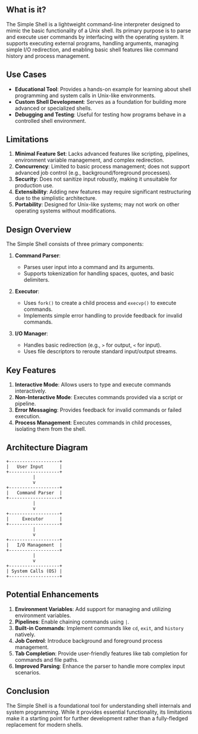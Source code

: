 ## What is it?
The Simple Shell is a lightweight command-line interpreter designed to mimic the basic functionality of a Unix shell. Its primary purpose is to parse and execute user commands by interfacing with the operating system. It supports executing external programs, handling arguments, managing simple I/O redirection, and enabling basic shell features like command history and process management.

## Use Cases
- **Educational Tool**: Provides a hands-on example for learning about shell programming and system calls in Unix-like environments.
- **Custom Shell Development**: Serves as a foundation for building more advanced or specialized shells.
- **Debugging and Testing**: Useful for testing how programs behave in a controlled shell environment.

## Limitations
1. **Minimal Feature Set**: Lacks advanced features like scripting, pipelines, environment variable management, and complex redirection.
2. **Concurrency**: Limited to basic process management; does not support advanced job control (e.g., background/foreground processes).
3. **Security**: Does not sanitize input robustly, making it unsuitable for production use.
4. **Extensibility**: Adding new features may require significant restructuring due to the simplistic architecture.
5. **Portability**: Designed for Unix-like systems; may not work on other operating systems without modifications.

## Design Overview
The Simple Shell consists of three primary components:

1. **Command Parser**:
   - Parses user input into a command and its arguments.
   - Supports tokenization for handling spaces, quotes, and basic delimiters.

2. **Executor**:
   - Uses `fork()` to create a child process and `execvp()` to execute commands.
   - Implements simple error handling to provide feedback for invalid commands.

3. **I/O Manager**:
   - Handles basic redirection (e.g., `>` for output, `<` for input).
   - Uses file descriptors to reroute standard input/output streams.

## Key Features
1. **Interactive Mode**: Allows users to type and execute commands interactively.
2. **Non-Interactive Mode**: Executes commands provided via a script or pipeline.
3. **Error Messaging**: Provides feedback for invalid commands or failed execution.
4. **Process Management**: Executes commands in child processes, isolating them from the shell.

## Architecture Diagram
```
+-------------------+
|   User Input      |
+-------------------+
          |
          v
+-------------------+
|   Command Parser  |
+-------------------+
          |
          v
+-------------------+
|     Executor      |
+-------------------+
          |
          v
+-------------------+
|   I/O Management  |
+-------------------+
          |
          v
+-------------------+
| System Calls (OS) |
+-------------------+
```

## Potential Enhancements
1. **Environment Variables**: Add support for managing and utilizing environment variables.
2. **Pipelines**: Enable chaining commands using `|`.
3. **Built-in Commands**: Implement commands like `cd`, `exit`, and `history` natively.
4. **Job Control**: Introduce background and foreground process management.
5. **Tab Completion**: Provide user-friendly features like tab completion for commands and file paths.
6. **Improved Parsing**: Enhance the parser to handle more complex input scenarios.

## Conclusion
The Simple Shell is a foundational tool for understanding shell internals and system programming. While it provides essential functionality, its limitations make it a starting point for further development rather than a fully-fledged replacement for modern shells.

